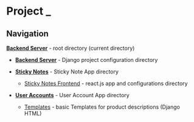 
# Project _

## Navigation

[**Backend Server**](.) - root directory (current directory)  

- [**Backend Server**](./BackEnDServer/) - Django project configuration directory  

- [**Sticky Notes**](./StickyNotes/) - Sticky Note App directory
  - [Sticky Notes Frontend](./StickyNotes/StickyNotesFrontEnD/) - react.js app and configurations directory
  
- [**User Accounts**](./UserAccounts/) - User Account App directory
  - [Templates](./UserAccounts/templates/) - basic Templates for product descriptions (Django HTML)
